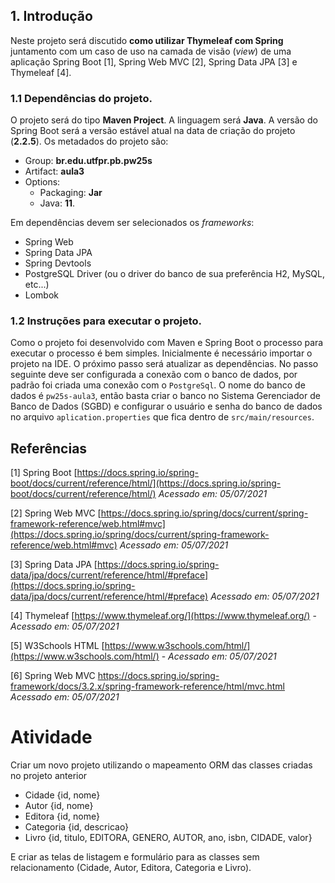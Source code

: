 ## 1. Introdução
Neste projeto será discutido **como utilizar Thymeleaf com Spring**  juntamento com um caso de uso na camada de visão (*view*) de uma aplicação Spring Boot [1], Spring Web MVC [2], Spring Data JPA [3] e Thymeleaf [4].

### 1.1 Dependências do projeto.
O projeto será do tipo **Maven Project**.
A linguagem será **Java**.
A versão do Spring Boot será a versão estável atual na data de criação do projeto (**2.2.5**).
Os metadados do projeto são:
- Group: **br.edu.utfpr.pb.pw25s**
- Artifact: **aula3**
- Options:
    - Packaging: **Jar**
    - Java: **11**.

Em dependências devem ser selecionados os *frameworks*:
- Spring Web
- Spring Data JPA
- Spring Devtools
- PostgreSQL Driver (ou o driver do banco de sua preferência H2, MySQL, etc...)
- Lombok

### 1.2 Instruções para executar o projeto.
Como o projeto foi desenvolvido com Maven e Spring Boot o processo para executar o processo é bem simples. Inicialmente é necessário importar o projeto na IDE. O próximo passo será atualizar as dependências. No passo seguinte deve ser configurada a conexão com o banco de dados, por padrão foi criada uma conexão com o `PostgreSql`. O nome do banco de dados é `pw25s-aula3`, então basta criar o banco no Sistema Gerenciador de Banco de Dados (SGBD) e configurar o usuário e senha do banco de dados no arquivo `aplication.properties` que fica dentro de `src/main/resources`.

## Referências

[1] Spring Boot [https://docs.spring.io/spring-boot/docs/current/reference/html/](https://docs.spring.io/spring-boot/docs/current/reference/html/) *Acessado em: 05/07/2021*

[2] Spring Web MVC [https://docs.spring.io/spring/docs/current/spring-framework-reference/web.html#mvc](https://docs.spring.io/spring/docs/current/spring-framework-reference/web.html#mvc) *Acessado em: 05/07/2021*

[3] Spring Data JPA [https://docs.spring.io/spring-data/jpa/docs/current/reference/html/#preface](https://docs.spring.io/spring-data/jpa/docs/current/reference/html/#preface) *Acessado em: 05/07/2021*

[4] Thymeleaf [https://www.thymeleaf.org/](https://www.thymeleaf.org/) - *Acessado em: 05/07/2021*

[5] W3Schools HTML [https://www.w3schools.com/html/](https://www.w3schools.com/html/) - *Acessado em: 05/07/2021*

[6] Spring Web MVC https://docs.spring.io/spring-framework/docs/3.2.x/spring-framework-reference/html/mvc.html *Acessado em: 05/07/2021*

# Atividade

Criar um novo projeto utilizando o mapeamento ORM das classes criadas no projeto anterior
- Cidade {id, nome}
- Autor {id, nome}
- Editora {id, nome}
- Categoria {id, descricao}
- Livro {id, titulo, EDITORA, GENERO, AUTOR, ano, isbn, CIDADE, valor}

E criar as telas de listagem e formulário para as classes sem relacionamento (Cidade, Autor, Editora, Categoria e Livro).